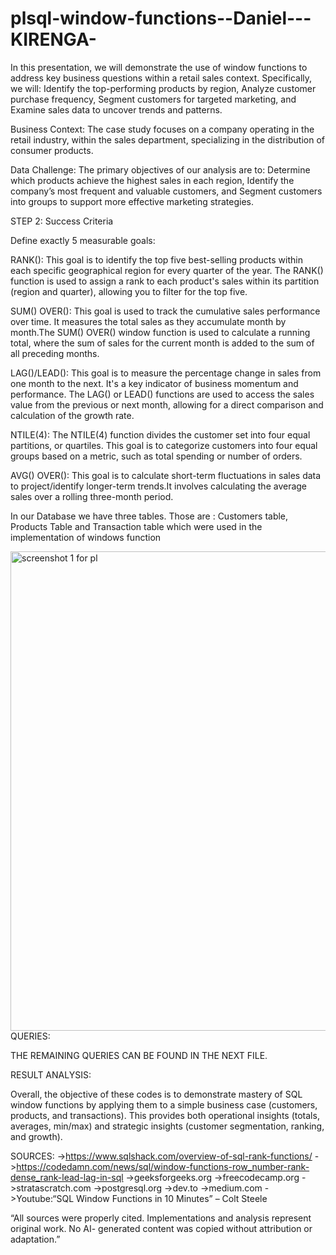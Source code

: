 # plsql-window-functions--Daniel---KIRENGA-
In this presentation, we will demonstrate the use of window functions to address key business questions within a retail sales context. Specifically, we will:
Identify the top-performing products by region,
Analyze customer purchase frequency,
Segment customers for targeted marketing, and
Examine sales data to uncover trends and patterns.

Business Context:
 The case study focuses on a company operating in the retail industry, within the sales department, specializing in the distribution of consumer products.
 
Data Challenge:
 The primary objectives of our analysis are to:
Determine which products achieve the highest sales in each region,
Identify the company’s most frequent and valuable customers, and
Segment customers into groups to support more effective marketing strategies.

STEP 2: Success Criteria

Define exactly 5 measurable goals:

RANK(): This goal is to identify the top five best-selling products within each specific geographical region for every quarter of the year.  The RANK() function is used to assign a rank to each product's sales within its partition (region and quarter), allowing you to filter for the top five.

SUM() OVER(): This goal is used to track the cumulative sales performance over time. It measures the total sales as they accumulate month by month.The SUM() OVER() window function is used to calculate a running total, where the sum of sales for the current month is added to the sum of all preceding months.

LAG()/LEAD(): This goal is to measure the percentage change in sales from one month to the next. It's a key indicator of business momentum and performance. The LAG() or LEAD() functions are used to access the sales value from the previous or next month, allowing for a direct comparison and calculation of the growth rate.

NTILE(4): The NTILE(4) function divides the customer set into four equal partitions, or quartiles. This goal is to categorize customers into four equal groups based on a metric, such as total spending or number of orders.

AVG() OVER(): This goal is to calculate short-term fluctuations in sales data to project/identify longer-term trends.It involves calculating the average sales over a rolling three-month period. 

In our Database we have three tables. Those are : Customers table, Products Table and Transaction table which were used in the implementation of windows function 

<img width="1365" height="767" alt="screenshot 1 for pl" src="https://github.com/user-attachments/assets/cd911a36-24fa-416d-9311-f6e2d8ffb3ee" />
QUERIES:

THE REMAINING QUERIES CAN BE FOUND IN THE NEXT FILE.

RESULT ANALYSIS:

Overall, the objective of these codes is to demonstrate mastery of SQL window functions by applying them to a simple business case (customers, products, and transactions). This provides both operational insights (totals, averages, min/max) and strategic insights (customer segmentation, ranking, and growth).

SOURCES:
->https://www.sqlshack.com/overview-of-sql-rank-functions/
->https://codedamn.com/news/sql/window-functions-row_number-rank-dense_rank-lead-lag-in-sql
->geeksforgeeks.org
->freecodecamp.org
->stratascratch.com
->postgresql.org
->dev.to
->medium.com
->Youtube:“SQL Window Functions in 10 Minutes” – Colt Steele


“All sources were properly cited. Implementations and analysis represent original work. No AI-
generated content was copied without attribution or adaptation.”
